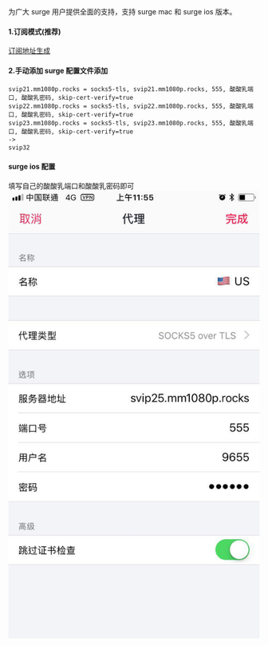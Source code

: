 为广大 surge 用户提供全面的支持，支持 surge mac 和 surge ios 版本。

#### 1.订阅模式(推荐)
[订阅地址生成](https://sub.bookshop.studio/)

#### 2.手动添加 surge 配置文件添加
```
svip21.mm1080p.rocks = socks5-tls, svip21.mm1080p.rocks, 555, 酸酸乳端口, 酸酸乳密码, skip-cert-verify=true
svip22.mm1080p.rocks = socks5-tls, svip22.mm1080p.rocks, 555, 酸酸乳端口, 酸酸乳密码, skip-cert-verify=true
svip23.mm1080p.rocks = socks5-tls, svip23.mm1080p.rocks, 555, 酸酸乳端口, 酸酸乳密码, skip-cert-verify=true
->
svip32
```

#### surge ios 配置
填写自己的酸酸乳端口和酸酸乳密码即可
![](../img/surge-ios.jpg)
